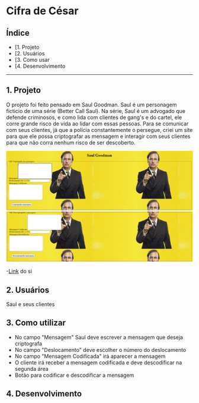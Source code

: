 # Cifra de César

## Índice

* [1. Projeto
* [2. Usuários
* [3. Como usar
* [4. Desenvolvimento

***

## 1. Projeto

O projeto foi feito pensado em Saul Goodman. Saul é um personagem ficticio de uma série (Better Call Saul). Na série, Saul é um advogado que defende criminosos, e como lida com clientes de gang's e do cartel, ele corre grande risco de vida ao lidar com essas pessoas. Para se comunicar com seus clientes, já que a polícia constantemente o persegue, criei um site para que ele possa criptografar as mensagem e interagir com seus clientes para que não corra nenhum risco de ser descoberto.

![paginaweb](call.png)
![paginaweb](better.png)

-[Link](https://karinafs.github.io/SAP005-cipher/.) do si


## 2. Usuários

Saul e seus clientes

## 3.  Como utilizar

* No campo "Mensagem" Saul deve escrever a mensagem que deseja criptografa
* No campo "Deslocamento" deve escolher o número do deslocamento
* No campo "Mensagem Codificada" irá aparecer a mensagem 
* O cliente irá receber a mensagem codificada e deve descodificar na segunda área
* Botão para codificar e descodificar a mensagem


## 4. Desenvolvimento

